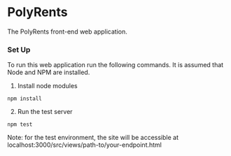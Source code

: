 # PolyRents
The PolyRents front-end web application.

### Set Up
To run this web application run the following commands. It is assumed that Node and NPM are installed.

1) Install node modules
```
npm install
```

2) Run the test server
```
npm test
```

Note: for the test environment, the site will be accessible at localhost:3000/src/views/path-to/your-endpoint.html
